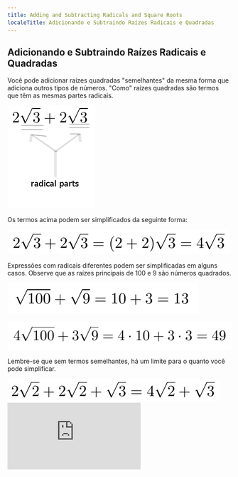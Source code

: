 ```yaml
---
title: Adding and Subtracting Radicals and Square Roots
localeTitle: Adicionando e Subtraindo Raízes Radicais e Quadradas
---
```

## Adicionando e Subtraindo Raízes Radicais e Quadradas

Você pode adicionar raízes quadradas "semelhantes" da mesma forma que adiciona outros tipos de números. "Como" raízes quadradas são termos que têm as mesmas partes radicais.

![Fórmula mostrando 2 vezes a raiz quadrada de 3 mais 2 vezes a raiz quadrada de 3 com setas apontando para as partes da raiz quadrada como as partes radicais](https://github.com/codersc/freeCodeCamp-article-images/blob/master/article1img1.png?raw=true)

Os termos acima podem ser simplificados da seguinte forma:

![Fórmula mostrando 2 vezes a raiz quadrada de 3 mais 2 vezes a raiz quadrada de 3 é igual a (2 + 2) vezes a raiz quadrada de 3, o que equivale a 4 vezes a raiz quadrada de 3](https://github.com/codersc/freeCodeCamp-article-images/blob/master/article1img2.png?raw=true)

Expressões com radicais diferentes podem ser simplificadas em alguns casos. Observe que as raízes principais de 100 e 9 são números quadrados.

![Fórmula mostrando a raiz quadrada de 100 mais a raiz quadrada de 9 é igual a 10 mais 3 que é igual a 13](https://github.com/codersc/freeCodeCamp-article-images/blob/master/article1img3.png?raw=true)

![Fórmula mostrando 4 vezes a raiz quadrada de 100 mais 3 vezes a raiz quadrada de 9 é igual a 4 vezes 10 mais 3 vezes 3 que é igual a 49](https://github.com/codersc/freeCodeCamp-article-images/blob/master/article1img4.png?raw=true)

Lembre-se que sem termos semelhantes, há um limite para o quanto você pode simplificar.

![Fórmula mostrando 2 vezes a raiz quadrada de 2 mais 2 vezes a raiz quadrada de 2 mais a raiz quadrada de 3 igual a 4 vezes a raiz quadrada de 2 mais a raiz quadrada de 3](https://github.com/codersc/freeCodeCamp-article-images/blob/master/article1img5.png?raw=true) ![\ sqrt {12} + \ sqrt {3} = \ sqrt {4 \ times 3} + \ sqrt {3}](http://www.sciweavers.org/tex2img.php?eq=%20%5Csqrt%7B12%7D%20%2B%20%5Csqrt%7B3%7D%20%3D%20%5Csqrt%7B4%20%5Ctimes%203%7D%20%2B%20%5Csqrt%7B3%7D&bc=White&fc=Black&im=jpg&fs=12&ff=arev&edit=0)